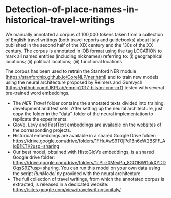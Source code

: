 # Detection-of-place-names-in-historical-travel-writings
We manually annotated a corpus of 100,000 tokens taken from a collection of English travel writings (both travel reports and guidebooks) about Italy published in the second half of the XIX century and the ’30s of the XX century. The corpus is annotated in IOB format using the tag LOCATION to mark all named entities (including nicknames) referring to: (i) geographical locations; (ii) political locations; (iii) functional locations.

The corpus has been used to retrain the Stanford NER module (https://stanfordnlp.github.io/CoreNLP/ner.html) and to train new models using the neural architecture proposed by Reimers and Gurevych (https://github.com/UKPLab/emnlp2017-bilstm-cnn-crf) tested with several pre-trained word embeddings.

 - The *NER_Travel* folder contains the annotated texts divided into training, development and test sets. After setting up the neural architecture, just copy the folder in the "data" folder of the neural implementation to replicate the experiments.
 - GloVe, Levy and FastText embeddings are available on the websites of the corresponding projects.
 - Historical embeddings are available in a shared Google Drive folder: https://drive.google.com/drive/folders/1FHuAwS9T0jPd1Bn6eW2BSFF_AiqB1KTK?usp=sharing
 - Our best model, obtained with HistoGloVe embeddings, is a shared Google drive folder: https://drive.google.com/drive/folders/1cPIrz0MexPq_8GG1BWl1okXYDDOqsS9Z?usp=sharing. You can run this model on your own data using the script *RunModel.py* provided with the neural architexture. 
 - The full collection of travel writings, from which the annotated corpus is extracted, is released in a dedicated website: https://sites.google.com/view/travelwritingsonitaly/